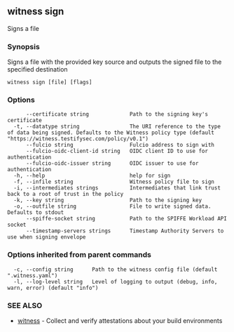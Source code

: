 ## witness sign

Signs a file

### Synopsis

Signs a file with the provided key source and outputs the signed file to the specified destination

```
witness sign [file] [flags]
```

### Options

```
      --certificate string             Path to the signing key's certificate
  -t, --datatype string                The URI reference to the type of data being signed. Defaults to the Witness policy type (default "https://witness.testifysec.com/policy/v0.1")
      --fulcio string                  Fulcio address to sign with
      --fulcio-oidc-client-id string   OIDC client ID to use for authentication
      --fulcio-oidc-issuer string      OIDC issuer to use for authentication
  -h, --help                           help for sign
  -f, --infile string                  Witness policy file to sign
  -i, --intermediates strings          Intermediates that link trust back to a root of trust in the policy
  -k, --key string                     Path to the signing key
  -o, --outfile string                 File to write signed data. Defaults to stdout
      --spiffe-socket string           Path to the SPIFFE Workload API socket
      --timestamp-servers strings      Timestamp Authority Servers to use when signing envelope
```

### Options inherited from parent commands

```
  -c, --config string      Path to the witness config file (default ".witness.yaml")
  -l, --log-level string   Level of logging to output (debug, info, warn, error) (default "info")
```

### SEE ALSO

* [witness](witness.md)	 - Collect and verify attestations about your build environments

